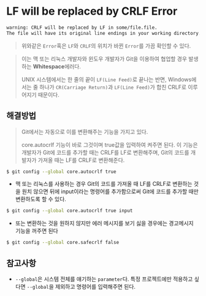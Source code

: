 # LF will be replaced by CRLF Error

```bash
warning: CRLF will be replaced by LF in some/file.file.
The file will have its original line endings in your working directory.
```

> 위와같은 `Error`혹은 `LF`와 `CRLF`의 위치가 바뀐 `Error`를 가끔 확인할 수 있다.

> 이는 맥 또는 리눅스 개발자와 윈도우 개발자가 Git을 이용하여 협업할 경우 발생하는 **Whitespace**에러다.
>
> UNIX 시스템에서는 한 줄의 끝이 `LF(Line Feed)`로 끝나는 반면, Windows에서는 줄 하나가 `CR(Carriage Return)`과 `LF(Line Feed)`가 합친 CRLF로 이루어지기 때문이다.



## 해결방법

> Git에서는 자동으로 이를 변환해주는 기능을 가지고 있다.
>
> core.autocrlf 기능이 바로 그것이며 true값을 입력하여 켜주면 된다. 이 기능은 개발자가 Git에 코드를 추가할 때는 CRLF를 LF로 변환해주며, Git의 코드를 개발자가 가져올 때는 LF를 CRLF로 변환해준다.

```bash
$ git config --global core.autocrlf true
```

- 맥 또는 리눅스를 사용하는 경우 Git의 코드를 가져올 때 LF를 CRLF로 변환하는 것을 원치 않으면 뒤에 input이라는 명령어를 추가함으로써 Git에 코드를 추가할 때만 변환하도록 할 수 있다.

```bash
$ git config --global core.autocrlf true input
```

- 또는 변환하는 것을 원하지 않지만 에러 메시지를 보기 싫을 경우에는 경고메시지 기능을 꺼주면 된다

```bash
$ git config --global core.safecrlf false
```



## 참고사항

- `--global`은 시스템 전체를 얘기하는 `parameter`다. 특정 프로젝트에만 적용하고 싶다면 `--global`을 제외하고 명령어를 입력해주면 된다.